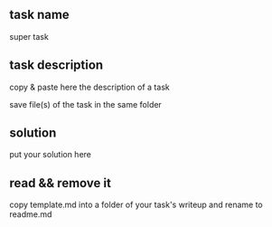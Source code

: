 ## task name
super task

## task description
copy & paste here the description of a task

save file(s) of the task in the same folder

## solution
put your solution here


## read && remove it
copy template.md into a folder of your task's writeup and rename to readme.md
